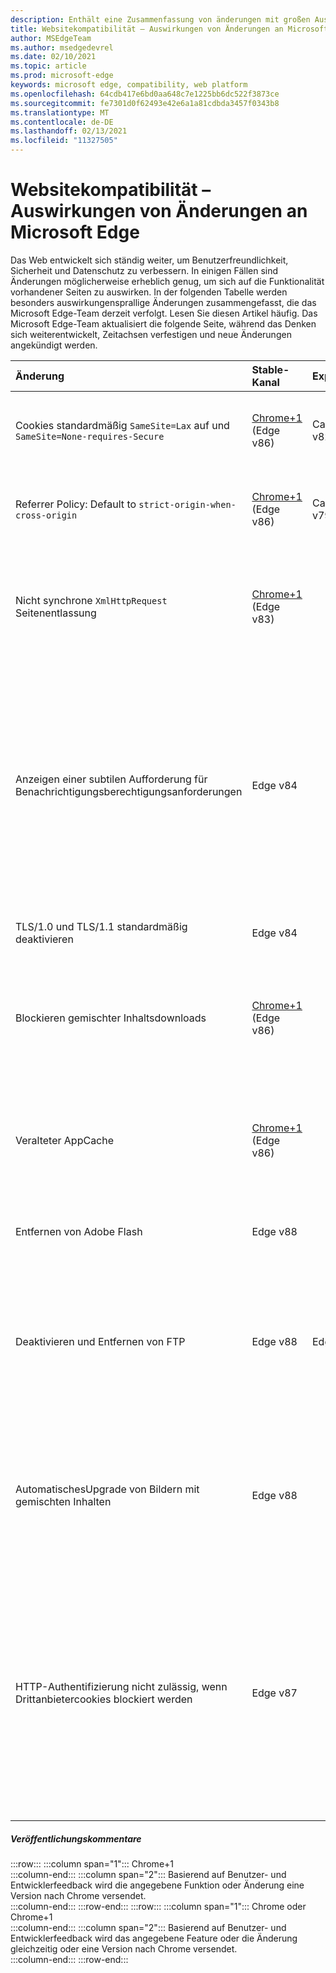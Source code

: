 ```yaml
---
description: Enthält eine Zusammenfassung von änderungen mit großen Auswirkungen, die sich auf die Websitekompatibilität auswirken können
title: Websitekompatibilität – Auswirkungen von Änderungen an Microsoft Edge
author: MSEdgeTeam
ms.author: msedgedevrel
ms.date: 02/10/2021
ms.topic: article
ms.prod: microsoft-edge
keywords: microsoft edge, compatibility, web platform
ms.openlocfilehash: 64cdb417e6bd0aa648c7e1225bb6dc522f3873ce
ms.sourcegitcommit: fe7301d0f62493e42e6a1a81cdbda3457f0343b8
ms.translationtype: MT
ms.contentlocale: de-DE
ms.lasthandoff: 02/13/2021
ms.locfileid: "11327505"
---
```

# Websitekompatibilität – Auswirkungen von Änderungen an Microsoft Edge  

Das Web entwickelt sich ständig weiter, um Benutzerfreundlichkeit, Sicherheit und Datenschutz zu verbessern.  In einigen Fällen sind Änderungen möglicherweise erheblich genug, um sich auf die Funktionalität vorhandener Seiten zu auswirken.  In der folgenden Tabelle werden besonders auswirkungensprallige Änderungen zusammengefasst, die das Microsoft Edge-Team derzeit verfolgt.  Lesen Sie diesen Artikel häufig. Das Microsoft Edge-Team aktualisiert die folgende Seite, während das Denken sich weiterentwickelt, Zeitachsen verfestigen und neue Änderungen angekündigt werden.  

| Änderung | Stable-Kanal | Experimentation | Weitere Informationen |  
|:--- |:--- |:--- |:--- |
| Cookies standardmäßig `SameSite=Lax` auf und `SameSite=None-requires-Secure` | [Chrome+1](#release-comments) \(Edge v86\)  | Canary v82, Dev v82 | Diese Änderung geschieht im Chromium-Projekt, auf dem Microsoft Edge basiert.  Weitere Informationen, einschließlich der geplanten Zeitachse von Google für diese Änderung, finden Sie unter [Chrome Platform Status.][ChromePlatformStatus5088147346030592]  |  
| Referrer Policy: Default to `strict-origin-when-cross-origin` | [Chrome+1](#release-comments) \(Edge v86\)  | Canary v79, Dev v79 | Diese Änderung geschieht im Chromium-Projekt, auf dem Microsoft Edge basiert.  Weitere Informationen, einschließlich der geplanten Zeitachse von Google für diese Änderung, finden Sie unter [Chrome Platform Status.][ChromePlatformStatus6251880185331712]  |  
| Nicht synchrone `XmlHttpRequest` Seitenentlassung | [Chrome+1](#release-comments) \(Edge v83\) |  | Diese Änderung geschieht im Chromium-Projekt, auf dem Microsoft Edge basiert.  Passend zu Chrome bietet Microsoft Edge eine Gruppenrichtlinie, um diese Änderung bis Edge v88 zu deaktivieren.  Weitere Informationen, einschließlich der geplanten Zeitachse von Google für diese Änderung, finden Sie unter [Chrome Platform Status.][ChromePlatformStatus4664843055398912]  |  
| Anzeigen einer subtilen Aufforderung für Benachrichtigungsberechtigungsanforderungen | Edge v84 |  | Stille Benachrichtigungsanforderungen zeigen ein subtiles Anforderungssymbol in der Adressleiste für Websitebenachrichtigungsberechtigungen an, die mithilfe der oder DER API angefordert werden, und ersetzt die vollständige oder standardmäßige `Notifications` `Push` Berechtigungs-Flyout-Eingabeaufforderungs-UI.  Dieses Feature ist derzeit für alle Benutzer aktiviert.  Navigieren Sie zu , um stille Benachrichtigungsanforderungen abmelden zu `edge://settings/content/notifications` .  In Der Zukunft kann das Microsoft Edge-Team die erneute Aktivierung der vollständigen Flyoutbenachrichtigungsaufforderung in einigen Szenarien erkunden.  |  
| TLS/1.0 und TLS/1.1 standardmäßig deaktivieren | Edge v84 |  | Die [SSLMinVersion-Gruppenrichtlinie][DeployedgeMicrosoftEdgePoliciesSslversionmin] ermöglicht die erneute Aktivierung von TLS/1.0 und TLS/1.1. die Richtlinie bleibt bis Edge v90 verfügbar.  |  
| Blockieren gemischter Inhaltsdownloads | [Chrome+1](#release-comments) \(Edge v86\)  |  | Diese Änderung geschieht im Chromium-Projekt, auf dem Microsoft Edge basiert.  Weitere Informationen, einschließlich der geplanten Zeitachse von Google für diese Änderung, finden Sie im [Google-Sicherheitsblogeintrag][GoogleBlogSecurity20200206].  Der Microsoft-Rolloutzeitplan für Dateitypen, die gewarnt oder blockiert werden sollen, ist für eine Version nach Chrome geplant.  |  
| Veralteter AppCache | [Chrome+1](#release-comments) \(Edge v86\)  |  | Diese Änderung geschieht im Chromium-Projekt, auf dem Microsoft Edge basiert.  Weitere Informationen finden Sie in der [WebDev-Dokumentation][WebDevAppCacheRemoval].  Der Microsoft-Rolloutzeitplan für die Veraltetkeit ist für eine Version nach Chrome geplant.  Durch das [Anfordern eines AppCache OriginTrial-Tokens][ChromeDevelopersOrigintrialsAppCacheOriginTrial] können Websites die veraltete API bis Edge v90 weiterhin verwenden.  |  
| Entfernen von Adobe Flash | Edge v88  |  | Diese Änderung geschieht im Chromium-Projekt, auf dem Microsoft Edge basiert.  Weitere Informationen finden Sie unter [Adobe Flash Chromium Roadmap][ChromiumFlashRoadmapSupportRemoved].  | 
| Deaktivieren und Entfernen von FTP | Edge v88  | Edge Beta v87 | In Edge Beta v87 ist die #A0 standardmäßig deaktiviert. In Edge Stable v87 bleibt es aktiviert.  In Edge v88 wird die FTP-Unterstützung vollständig entfernt.  Diese Änderung geschieht im Chromium-Projekt, auf dem Microsoft Edge basiert.  Weitere Informationen finden Sie unter [Chrome Platform Status Entry][ChromePlatformStatus6246151319715840].  Unternehmen mit Websites, die weiterhin FTP-Unterstützung benötigen, können FTP weiterhin verwenden, indem sie die Website so konfigurieren, dass sie den [IE-Modus verwendet.][DeployedgeEdgeIeMode]  | 
| AutomatischesUpgrade von Bildern mit gemischten Inhalten | Edge v88  |  | Nicht sichere \(HTTP\)-Verweise auf Bilder werden automatisch auf HTTPS aktualisiert. Wenn das Bild nicht über HTTPS verfügbar ist, schlägt der Bilddownload fehl. Es [steht eine Gruppenrichtlinie][DeployedgeMicrosoftEdgePoliciesInsecurecontentallowedforurls] zur Verfügung, um dieses Feature zu steuern. Diese Änderung geschieht im Chromium-Projekt, auf dem Microsoft Edge basiert. Weitere Informationen finden Sie unter [Chrome Platform Status][ChromePlatformStatus4926989725073408].  | 
| HTTP-Authentifizierung nicht zulässig, wenn Drittanbietercookies blockiert werden  | Edge v87  |  | Ab Edge v87 ist die HTTP-Authentifizierung auch nicht zulässig, wenn Cookies für Drittanbieteranforderungen blockiert werden, entweder mithilfe der [BlockThirdPartyCookies-Richtlinie][DeployedgeMicrosoftEdgePoliciesBlockthirdpartycookies] oder über die Seite Edgeeinstellungen. Diese Änderung kann sich auf die Downloads von Websitelisten im Unternehmensmodus für [den Internet Explorer-Modus][DeployedgeEdgeIeModePoliciesConfigureUsingUseEnterpriseModeIeWebsiteListPolicy] auswirken, wenn für den Endpunkt, der die Liste hostet, die Verwendung der HTTP-Authentifizierung erforderlich ist.  Fügen Sie der [CookieAllowedForURLs-Richtlinie][DeployedgeMicrosoftEdgePoliciesCookiesallowedforurls] ein übereinstimmendes URL-Muster hinzu, um die Verwendung von Cookies und der HTTP-Authentifizierung für Websitelistendownloads im Unternehmensmodus zu ermöglichen.  |   

##### Veröffentlichungskommentare  

:::row:::
   :::column span="1":::
      Chrome+1  
   :::column-end:::
   :::column span="2":::
      Basierend auf Benutzer- und Entwicklerfeedback wird die angegebene Funktion oder Änderung eine Version nach Chrome versendet.  
   :::column-end:::
:::row-end:::
:::row:::
   :::column span="1":::
      Chrome oder Chrome+1  
   :::column-end:::
   :::column span="2":::
      Basierend auf Benutzer- und Entwicklerfeedback wird das angegebene Feature oder die Änderung gleichzeitig oder eine Version nach Chrome versendet.  
   :::column-end:::
:::row-end:::

<!-- links -->  

[DeployedgeEdgeIeMode]: /deployedge/edge-ie-mode "Informationen zum IE-| Microsoft Docs"  
[DeployedgeEdgeIeModePoliciesConfigureUsingUseEnterpriseModeIeWebsiteListPolicy]: /deployedge/edge-ie-mode-policies#configure-using-the-use-the-enterprise-mode-ie-website-list-policy "Konfigurieren mithilfe der Websitelistenrichtlinie Unternehmensmodus IE verwenden – Konfigurieren von IE-Modusrichtlinien | Microsoft Docs"  
[DeployedgeMicrosoftEdgePoliciesBlockthirdpartycookies]: /deployedge/microsoft-edge-policies#blockthirdpartycookies "BlockThirdPartyCookies – Microsoft Edge – Richtlinien | Microsoft Docs"  
[DeployedgeMicrosoftEdgePoliciesCookiesallowedforurls]: /deployedge/microsoft-edge-policies#cookiesallowedforurls "CookiesAllowedForUrls - Microsoft Edge – Richtlinien | Microsoft Docs"  
[DeployedgeMicrosoftEdgePoliciesInsecurecontentallowedforurls]:  /deployedge/microsoft-edge-policies#insecurecontentallowedforurls "InsecureContentAllowedForUrls - Microsoft Edge – Richtlinien | Microsoft Docs"  
[DeployedgeMicrosoftEdgePoliciesSslversionmin]: /deployedge/microsoft-edge-policies#sslversionmin "SSLVersionMin – Microsoft Edge – Richtlinien | Microsoft Docs"  

[ChromePlatformStatus4664843055398912]: https://chromestatus.com/feature/4664843055398912 "Synchronisierung von XHR bei Seitenentlassung nicht | Status der Chrome-Plattform"  
[ChromePlatformStatus4926989725073408]: https://chromestatus.com/feature/4926989725073408 "Autoupgrade Image Mixed Content | Status der Chrome-Plattform"  
[ChromePlatformStatus5088147346030592]: https://chromestatus.com/feature/5088147346030592 "Cookies standardmäßig auf SameSite=Lax | Status der Chrome-Plattform"  
[ChromePlatformStatus6246151319715840]: https://chromestatus.com/feature/6246151319715840 "Veraltete FTP-| Status der Chrome-Plattform"  
[ChromePlatformStatus6251880185331712]: https://chromestatus.com/feature/6251880185331712 "Referrer policy: Default to strict-origin-when-cross-cross-origin | Status der Chrome-Plattform"  

[ChromiumFlashRoadmapSupportRemoved]: https://www.chromium.org/flash-roadmap#TOC-Flash-Support-Removed-from-Chromium-Target:-Chrome-88---Jan-2021- "Flashunterstützung von Chromium entfernt (Ziel: Chrome 88+ - Jan 2021) – Flash Roadmap | Chromium-Projekte"  

[ChromeDevelopersOrigintrialsAppCacheOriginTrial]: https://developers.chrome.com/origintrials/#/view_trial/1776670052997660673 "AppCache OriginTrial-Token | Chrome Developers"  

[GoogleBlogSecurity20200206]: https://security.googleblog.com/2020/02/protecting-users-from-insecure_6.html "Schützen von Benutzern vor unsicheren Downloads in Google Chrome - Google Online Security Blog" 

[WebDevAppCacheRemoval]: https://web.dev/appcache-removal "Vorbereiten der AppCache-| web.dev"  

<!--todo:  cleanup links  -->  
